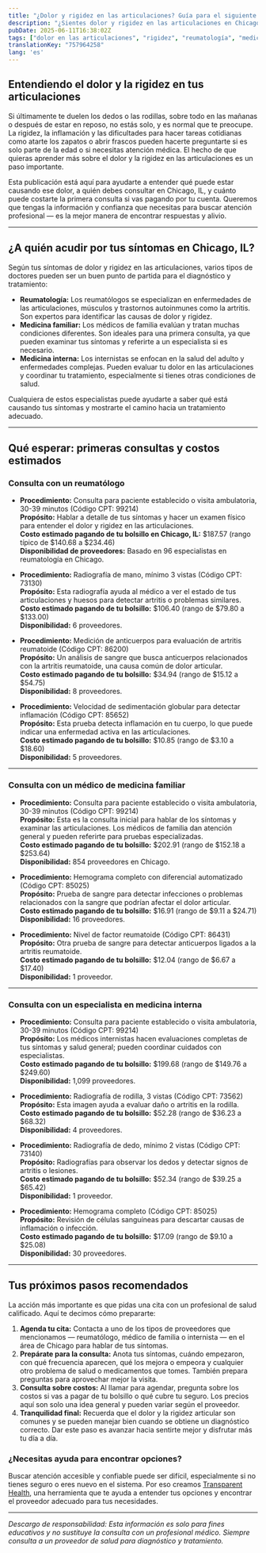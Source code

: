 ```yaml
---
title: "¿Dolor y rigidez en las articulaciones? Guía para el siguiente paso en tu cuidado de salud en Chicago, IL"
description: "¿Sientes dolor y rigidez en las articulaciones en Chicago? Aprende a quién acudir, qué esperar y los costos aproximados de la primera consulta cerca de ti."
pubDate: 2025-06-11T16:38:02Z
tags: ["dolor en las articulaciones", "rigidez", "reumatología", "medicina familiar", "medicina interna", "cuidado de salud en Chicago", "costos de salud", "síntomas de artritis"]
translationKey: "757964258"
lang: 'es'
---
```


## Entendiendo el dolor y la rigidez en tus articulaciones

Si últimamente te duelen los dedos o las rodillas, sobre todo en las mañanas o después de estar en reposo, no estás solo, y es normal que te preocupe. La rigidez, la inflamación y las dificultades para hacer tareas cotidianas como atarte los zapatos o abrir frascos pueden hacerte preguntarte si es solo parte de la edad o si necesitas atención médica. El hecho de que quieras aprender más sobre el dolor y la rigidez en las articulaciones es un paso importante.

Esta publicación está aquí para ayudarte a entender qué puede estar causando ese dolor, a quién debes consultar en Chicago, IL, y cuánto puede costarte la primera consulta si vas pagando por tu cuenta. Queremos que tengas la información y confianza que necesitas para buscar atención profesional — es la mejor manera de encontrar respuestas y alivio.

---

## ¿A quién acudir por tus síntomas en Chicago, IL?

Según tus síntomas de dolor y rigidez en las articulaciones, varios tipos de doctores pueden ser un buen punto de partida para el diagnóstico y tratamiento:

- **Reumatología:** Los reumatólogos se especializan en enfermedades de las articulaciones, músculos y trastornos autoinmunes como la artritis. Son expertos para identificar las causas de dolor y rigidez.
- **Medicina familiar:** Los médicos de familia evalúan y tratan muchas condiciones diferentes. Son ideales para una primera consulta, ya que pueden examinar tus síntomas y referirte a un especialista si es necesario.
- **Medicina interna:** Los internistas se enfocan en la salud del adulto y enfermedades complejas. Pueden evaluar tu dolor en las articulaciones y coordinar tu tratamiento, especialmente si tienes otras condiciones de salud.

Cualquiera de estos especialistas puede ayudarte a saber qué está causando tus síntomas y mostrarte el camino hacia un tratamiento adecuado.

---

## Qué esperar: primeras consultas y costos estimados

### Consulta con un reumatólogo

- **Procedimiento:** Consulta para paciente establecido o visita ambulatoria, 30-39 minutos (Código CPT: 99214)  
  **Propósito:** Hablar a detalle de tus síntomas y hacer un examen físico para entender el dolor y rigidez en las articulaciones.  
  **Costo estimado pagando de tu bolsillo en Chicago, IL:** $187.57 (rango típico de $140.68 a $234.46)  
  **Disponibilidad de proveedores:** Basado en 96 especialistas en reumatología en Chicago.

- **Procedimiento:** Radiografía de mano, mínimo 3 vistas (Código CPT: 73130)  
  **Propósito:** Esta radiografía ayuda al médico a ver el estado de tus articulaciones y huesos para detectar artritis o problemas similares.  
  **Costo estimado pagando de tu bolsillo:** $106.40 (rango de $79.80 a $133.00)  
  **Disponibilidad:** 6 proveedores.

- **Procedimiento:** Medición de anticuerpos para evaluación de artritis reumatoide (Código CPT: 86200)  
  **Propósito:** Un análisis de sangre que busca anticuerpos relacionados con la artritis reumatoide, una causa común de dolor articular.  
  **Costo estimado pagando de tu bolsillo:** $34.94 (rango de $15.12 a $54.75)  
  **Disponibilidad:** 8 proveedores.

- **Procedimiento:** Velocidad de sedimentación globular para detectar inflamación (Código CPT: 85652)  
  **Propósito:** Esta prueba detecta inflamación en tu cuerpo, lo que puede indicar una enfermedad activa en las articulaciones.  
  **Costo estimado pagando de tu bolsillo:** $10.85 (rango de $3.10 a $18.60)  
  **Disponibilidad:** 5 proveedores.

---

### Consulta con un médico de medicina familiar

- **Procedimiento:** Consulta para paciente establecido o visita ambulatoria, 30-39 minutos (Código CPT: 99214)  
  **Propósito:** Esta es la consulta inicial para hablar de los síntomas y examinar las articulaciones. Los médicos de familia dan atención general y pueden referirte para pruebas especializadas.  
  **Costo estimado pagando de tu bolsillo:** $202.91 (rango de $152.18 a $253.64)  
  **Disponibilidad:** 854 proveedores en Chicago.

- **Procedimiento:** Hemograma completo con diferencial automatizado (Código CPT: 85025)  
  **Propósito:** Prueba de sangre para detectar infecciones o problemas relacionados con la sangre que podrían afectar el dolor articular.  
  **Costo estimado pagando de tu bolsillo:** $16.91 (rango de $9.11 a $24.71)  
  **Disponibilidad:** 16 proveedores.

- **Procedimiento:** Nivel de factor reumatoide (Código CPT: 86431)  
  **Propósito:** Otra prueba de sangre para detectar anticuerpos ligados a la artritis reumatoide.  
  **Costo estimado pagando de tu bolsillo:** $12.04 (rango de $6.67 a $17.40)  
  **Disponibilidad:** 1 proveedor.

---

### Consulta con un especialista en medicina interna

- **Procedimiento:** Consulta para paciente establecido o visita ambulatoria, 30-39 minutos (Código CPT: 99214)  
  **Propósito:** Los médicos internistas hacen evaluaciones completas de tus síntomas y salud general; pueden coordinar cuidados con especialistas.  
  **Costo estimado pagando de tu bolsillo:** $199.68 (rango de $149.76 a $249.60)  
  **Disponibilidad:** 1,099 proveedores.

- **Procedimiento:** Radiografía de rodilla, 3 vistas (Código CPT: 73562)  
  **Propósito:** Esta imagen ayuda a evaluar daño o artritis en la rodilla.  
  **Costo estimado pagando de tu bolsillo:** $52.28 (rango de $36.23 a $68.32)  
  **Disponibilidad:** 4 proveedores.

- **Procedimiento:** Radiografía de dedo, mínimo 2 vistas (Código CPT: 73140)  
  **Propósito:** Radiografías para observar los dedos y detectar signos de artritis o lesiones.  
  **Costo estimado pagando de tu bolsillo:** $52.34 (rango de $39.25 a $65.42)  
  **Disponibilidad:** 1 proveedor.

- **Procedimiento:** Hemograma completo (Código CPT: 85025)  
  **Propósito:** Revisión de células sanguíneas para descartar causas de inflamación o infección.  
  **Costo estimado pagando de tu bolsillo:** $17.09 (rango de $9.10 a $25.08)  
  **Disponibilidad:** 30 proveedores.

---

## Tus próximos pasos recomendados

La acción más importante es que pidas una cita con un profesional de salud calificado. Aquí te decimos cómo prepararte:

1. **Agenda tu cita:** Contacta a uno de los tipos de proveedores que mencionamos — reumatólogo, médico de familia o internista — en el área de Chicago para hablar de tus síntomas.
2. **Prepárate para la consulta:** Anota tus síntomas, cuándo empezaron, con qué frecuencia aparecen, qué los mejora o empeora y cualquier otro problema de salud o medicamentos que tomes. También prepara preguntas para aprovechar mejor la visita.
3. **Consulta sobre costos:** Al llamar para agendar, pregunta sobre los costos si vas a pagar de tu bolsillo o qué cubre tu seguro. Los precios aquí son solo una idea general y pueden variar según el proveedor.
4. **Tranquilidad final:** Recuerda que el dolor y la rigidez articular son comunes y se pueden manejar bien cuando se obtiene un diagnóstico correcto. Dar este paso es avanzar hacia sentirte mejor y disfrutar más tu día a día.

### ¿Necesitas ayuda para encontrar opciones?

Buscar atención accesible y confiable puede ser difícil, especialmente si no tienes seguro o eres nuevo en el sistema. Por eso creamos [Transparent Health](https://transparenthealth.ai), una herramienta que te ayuda a entender tus opciones y encontrar el proveedor adecuado para tus necesidades.

---

*Descargo de responsabilidad: Esta información es solo para fines educativos y no sustituye la consulta con un profesional médico. Siempre consulta a un proveedor de salud para diagnóstico y tratamiento.*